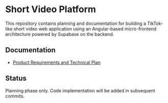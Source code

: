 # Short Video Platform

This repository contains planning and documentation for building a TikTok-like short video web application using an Angular-based micro-frontend architecture powered by Supabase on the backend.

## Documentation
- [Product Requirements and Technical Plan](docs/PRD.md)

## Status
Planning phase only. Code implementation will be added in subsequent commits.
